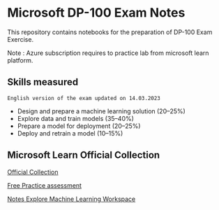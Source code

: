 # Microsoft DP-100 Exam Notes

This repository contains notebooks for the preparation of DP-100 Exam Exercise.

Note : Azure subscription requires to practice lab from microsoft learn platform.

## Skills measured
```English version of the exam updated on 14.03.2023 ```	

- Design and prepare a machine learning solution (20–25%)
- Explore data and train models (35–40%)
- Prepare a model for deployment (20–25%)
- Deploy and retrain a model (10–15%)


## Microsoft Learn Official Collection
 
[Official Collection](https://learn.microsoft.com/en-us/certifications/exams/dp-100/)

[Free Practice assessment](https://learn.microsoft.com/certifications/exams/dp-100/practice/assessment?assessment-type=practice&assessmentId=62)

[Notes Explore Machine Learning Workspace](https://github.com/Gaurang140/Microsoft_dp_100_exam_notes/blob/88b85759daa313b757d35b52ffa5c09e7b6ddc16/Exploere%20the%20Azure%20Machine%20Learning%20Workspace)

